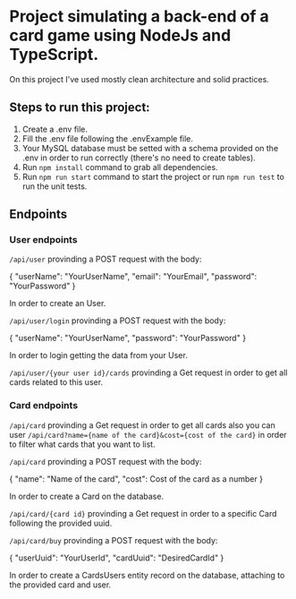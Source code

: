 # Project simulating a back-end of a card game using NodeJs and TypeScript.
On this project I've used mostly clean architecture and solid practices.

## Steps to run this project:

1. Create a .env file.
2. Fill the .env file following the .envExample file.
3. Your MySQL database must be setted with a schema provided on the .env in order to run correctly (there's no need to create tables).
4. Run `npm install` command to grab all dependencies.
5. Run `npm run start` command to start the project or run `npm run test` to run the unit tests.

## Endpoints

### User endpoints

`/api/user` provinding a POST request with the body:

{
    "userName": "YourUserName",
    "email": "YourEmail",
    "password": "YourPassword"
}

In order to create an User.

`/api/user/login` provinding a POST request with the body:

{
    "userName": "YourUserName",
    "password": "YourPassword"
}

In order to login getting the data from your User.

`/api/user/{your user id}/cards` provinding a Get request in order to get all cards related to this user.

### Card endpoints

`/api/card` provinding a Get request in order to get all cards also you can user `/api/card?name={name of the card}&cost={cost of the card}` in order to filter what cards that you want to list.

`/api/card` provinding a POST request with the body:

{
    "name": "Name of the card",
    "cost": Cost of the card as a number
}

In order to create a Card on the database.

`/api/card/{card id}` provinding a Get request in order to a specific Card following the provided uuid.

`/api/card/buy` provinding a POST request with the body:

{
    "userUuid": "YourUserId",
    "cardUuid": "DesiredCardId"
}

In order to create a CardsUsers entity record on the database, attaching to the provided card and user.
